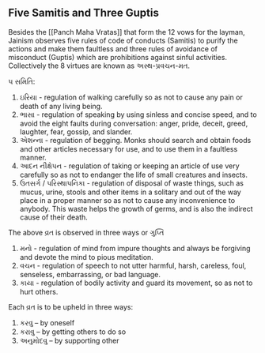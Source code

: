 ## Five Samitis and Three Guptis

Besides the [[Panch Maha Vratas]] that form the 12 vows for the layman, Jainism observes five rules of code of conducts (Samitis) to purify the actions and make them faultless and three rules of avoidance of misconduct (Guptis) which are prohibitions against sinful activities. Collectively the 8 virtues are known as અસ્થ-પ્રવચન-મત.

૫ સમિતિ:
1.  ઇરિયા - regulation of walking carefully so as not to cause any pain or death of any living being.
2.  ભાસા - regulation of speaking by using sinless and concise speed, and to avoid the eight faults during conversation: anger, pride, deceit, greed, laughter, fear, gossip, and slander.
3.  એશન્ના - regulation of begging. Monks should search and obtain foods and other articles necessary for use, and to use them in a faultless manner.
4.  આદન નીક્ષેપન - regulation of taking or keeping an article of use very carefully so as not to endanger the life of small creatures and insects.
5.  ઉતસર્ગ / પરિસ્થાપનિકા - regulation of disposal of waste things, such as mucus, urine, stools and other items in a solitary and out of the way place in a proper manner so as not to cause any inconvenience to anybody. This waste helps the growth of germs, and is also the indirect cause of their death.
    

The above વ્રત is observed in three ways or ગુપ્તિ
1.  મનો - regulation of mind from impure thoughts and always be forgiving and devote the mind to pious meditation.
2.  વચન - regulation of speech to not utter harmful, harsh, careless, foul, senseless, embarrassing, or bad language.
3.  કાયા - regulation of bodily activity and guard its movement, so as not to hurt others.

Each વ્રત is to be upheld in three ways:  
1. કરવુ – by oneself  
2. કરાવુ – by getting others to do so  
3. અનુમોદવુ – by supporting other